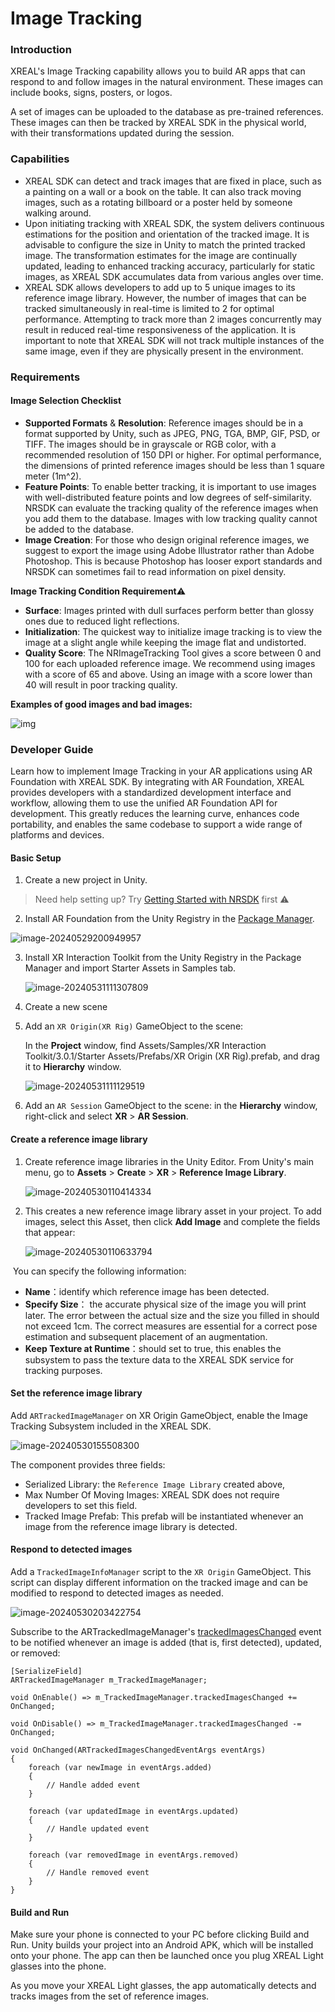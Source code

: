 # Image Tracking

### Introduction

XREAL's Image Tracking capability allows you to build AR apps that can respond to and follow images in the natural environment. These images can include books, signs, posters, or logos.

A set of images can be uploaded to the database as pre-trained references. These images can then be tracked by XREAL SDK in the physical world, with their transformations updated during the session.

### Capabilities

- XREAL SDK can detect and track images that are fixed in place, such as a painting on a wall or a book on the table. It can also track moving images, such as a rotating billboard or a poster held by someone walking around.
- Upon initiating tracking with XREAL SDK, the system delivers continuous estimations for the position and orientation of the tracked image. It is advisable to configure the size in Unity to match the printed tracked image. The transformation estimates for the image are continually updated, leading to enhanced tracking accuracy, particularly for static images, as XREAL SDK accumulates data from various angles over time.
- XREAL SDK allows developers to add up to 5 unique images to its reference image library. However, the number of images that can be tracked simultaneously in real-time is limited to 2 for optimal performance. Attempting to track more than 2 images concurrently may result in reduced real-time responsiveness of the application. It is important to note that XREAL SDK will not track multiple instances of the same image, even if they are physically present in the environment.

### Requirements

#### Image Selection Checklist

- **Supported Formats** & **Resolution**: Reference images should be in a format supported by Unity, such as JPEG, PNG, TGA, BMP, GIF, PSD, or TIFF. The images should be in grayscale or RGB color, with a recommended resolution of 150 DPI or higher. For optimal performance, the dimensions of printed reference images should be less than 1 square meter (1m^2).
- **Feature Points**: To enable better tracking, it is important to use images with well-distributed feature points and low degrees of self-similarity. NRSDK can evaluate the tracking quality of the reference images when you add them to the database. Images with low tracking quality cannot be added to the database.
- **Image Creation**: For those who design original reference images, we suggest to export the image using Adobe Illustrator rather than Adobe Photoshop. This is because Photoshop has looser export standards and NRSDK can sometimes fail to read information on pixel density.

**Image Tracking Condition Requirement**⚠️

- **Surface**: Images printed with dull surfaces perform better than glossy ones due to reduced light reflections.
- **Initialization**: The quickest way to initialize image tracking is to view the image at a slight angle while keeping the image flat and undistorted.
- **Quality Score**: The NRImageTracking Tool gives a score between 0 and 100 for each uploaded reference image. We recommend using images with a score of 65 and above. Using an image with a score lower than 40 will result in poor tracking quality.

**Examples of good images and bad images:**

![img](https://xreal.gitbook.io/~gitbook/image?url=https%3A%2F%2Fnrealsdkdoc2.readthedocs.io%2Fen%2Fdev%2F_images%2Fimgtrack01.jpg&width=300&dpr=4&quality=100&sign=f7ca458a44d2378dd021cdf1e7715e584a6cbb803c646ba5ad5f47256431d302)

### Developer Guide

Learn how to implement Image Tracking in your AR applications using AR Foundation with XREAL SDK. By integrating with AR Foundation, XREAL provides developers with a standardized development interface and workflow, allowing them to use the unified AR Foundation API for development. This greatly reduces the learning curve, enhances code portability, and enables the same codebase to support a wide range of platforms and devices.

#### Basic Setup

1. Create a new project in Unity.

> Need help setting up? Try [Getting Started with NRSDK](https://xreal.gitbook.io/nrsdk/nrsdk-fundamentals/quickstart-for-android) first ⚠️

2. Install AR Foundation from the Unity Registry in the [Package Manager](https://docs.unity3d.com/Manual/upm-ui.html).

![image-20240529200949957](https://raw.githubusercontent.com/dengxian-xreal/Images/main/image-20240529200949957.png)

3. Install XR Interaction Toolkit from the Unity Registry in the Package Manager and import Starter Assets in Samples tab.

   ![image-20240531111307809](https://raw.githubusercontent.com/dengxian-xreal/Images/main/image-20240531111307809.png)

4. Create a new scene 

5. Add an `XR Origin(XR Rig)` GameObject to the scene: 

   In the **Project** window, find Assets/Samples/XR Interaction Toolkit/3.0.1/Starter Assets/Prefabs/XR Origin (XR Rig).prefab, and drag it to **Hierarchy** window.

   ![image-20240531111129519](https://raw.githubusercontent.com/dengxian-xreal/Images/main/image-20240531111129519.png)

6. Add an `AR Session` GameObject to the scene: in the **Hierarchy** window, right-click and select **XR** > **AR Session**.

#### Create a reference image library

1. Create reference image libraries in the Unity Editor. From Unity's main menu, go to **Assets** > **Create** > **XR** > **Reference Image Library**.

   ![image-20240530110414334](https://raw.githubusercontent.com/dengxian-xreal/Images/main/image-20240530110414334.png)

2. This creates a new reference image library asset in your project. To add images, select this Asset, then click **Add Image** and complete the fields that appear:

   ![image-20240530110633794](https://raw.githubusercontent.com/dengxian-xreal/Images/main/image-20240530110633794.png)

​	You can specify the following information:

* **Name**：identify which reference image has been detected. 
* **Specify Size**： the accurate physical size of the image you will print later. The error between the actual size and the size you filled in should not exceed 1cm. The correct measures are essential for a correct pose estimation and subsequent placement of an augmentation.
* **Keep Texture at Runtime**：should set to true, this enables the subsystem to pass the texture data to the XREAL SDK service for tracking purposes.

#### Set the reference image library

Add `ARTrackedImageManager` on XR Origin GameObject, enable the Image Tracking Subsystem included in the XREAL SDK. 

![image-20240530155508300](https://raw.githubusercontent.com/dengxian-xreal/Images/main/image-20240530155508300.png)

The component provides three fields: 

* Serialized Library:  the `Reference Image Library` created above, 
* Max Number Of Moving Images: XREAL SDK does not require developers to set this field.
* Tracked Image Prefab: This prefab will be instantiated whenever an image from the reference image library is detected.

#### Respond to detected images

Add a `TrackedImageInfoManager` script to the `XR Origin` GameObject. This script can display different information on the tracked image and can be modified to respond to detected images as needed.

![image-20240530203422754](https://raw.githubusercontent.com/dengxian-xreal/Images/main/image-20240530203422754.png)

Subscribe to the ARTrackedImageManager's [trackedImagesChanged](https://docs.unity3d.com/Packages/com.unity.xr.arfoundation@5.1/api/UnityEngine.XR.ARFoundation.ARTrackedImageManager.html#UnityEngine_XR_ARFoundation_ARTrackedImageManager_trackedImagesChanged) event to be notified whenever an image is added (that is, first detected), updated, or removed:

```
[SerializeField]
ARTrackedImageManager m_TrackedImageManager;

void OnEnable() => m_TrackedImageManager.trackedImagesChanged += OnChanged;

void OnDisable() => m_TrackedImageManager.trackedImagesChanged -= OnChanged;

void OnChanged(ARTrackedImagesChangedEventArgs eventArgs)
{
    foreach (var newImage in eventArgs.added)
    {
        // Handle added event
    }

    foreach (var updatedImage in eventArgs.updated)
    {
        // Handle updated event
    }

    foreach (var removedImage in eventArgs.removed)
    {
        // Handle removed event
    }
}
```



#### Build and Run

Make sure your phone is connected to your PC before clicking Build and Run. Unity builds your project into an Android APK, which will be installed onto your phone. The app can then be launched once you plug XREAL Light glasses into the phone.

As you move your XREAL Light glasses, the app automatically detects and tracks images from the set of reference images.
